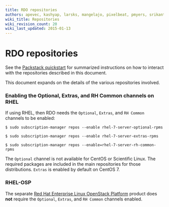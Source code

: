 ```yaml
---
title: RDO repositories
authors: apevec, kashyap, larsks, mangelajo, pixelbeat, pmyers, srikanth1239, strider
wiki_title: Repositories
wiki_revision_count: 20
wiki_last_updated: 2015-01-13
---
```


# RDO repositories

See the [Packstack quickstart](/install/quickstart/) for summarized instructions on how to interact with the repositories described in this document.

This document expands on the details of the various repositories involved.

### Enabling the Optional, Extras, and RH Common channels on RHEL

If using RHEL, then RDO needs the `Optional`, `Extras`, and `RH Common` channels to be enabled:

    $ sudo subscription-manager repos --enable rhel-7-server-optional-rpms

    $ sudo subscription-manager repos --enable rhel-7-server-extras-rpms

    $ sudo subscription-manager repos --enable=rhel-7-server-rh-common-rpms

The `Optional` channel is not available for CentOS or Scientific Linux. The required packages are included in the main repositories for those distributions. `Extras` is enabled by default on CentOS 7.

### RHEL-OSP

The separate [Red Hat Enterprise Linux OpenStack Platform](http://www.redhat.com/en/technologies/linux-platforms/openstack-platform) product does **not** require the `Optional`, `Extras`, and `RH Common` channels enabled.

